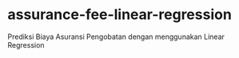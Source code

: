 # assurance-fee-linear-regression
Prediksi Biaya Asuransi Pengobatan dengan menggunakan Linear Regression
